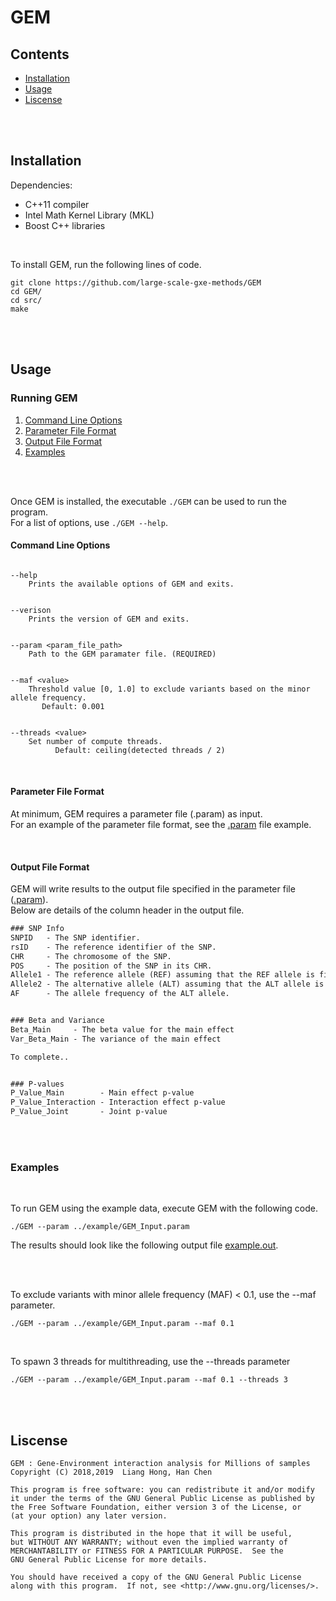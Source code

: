 # GEM

## Contents
- [Installation](#installation)
- [Usage](#usage)
- [Liscense](#liscense)

<br />
<br />

## Installation  
Dependencies:  
* C++11 compiler
* Intel Math Kernel Library (MKL)
* Boost C++ libraries

<br />

To install GEM, run the following lines of code.
 ```
 git clone https://github.com/large-scale-gxe-methods/GEM
 cd GEM/
 cd src/  
 make  
 ```

<br />
<br />

## Usage

### Running GEM

1. [Command Line Options](#command-line-options)  
1. [Parameter File Format](#parameter-file-format)
1. [Output File Format](#output-file-format)
1. [Examples](#examples)

<br /> 
<br />

Once GEM is installed, the executable ```./GEM``` can be used to run the program.  
For a list of options, use ```./GEM --help```.  

#### Command Line Options

```

--help
    Prints the available options of GEM and exits.  
   
   
--verison
    Prints the version of GEM and exits.
   

--param <param_file_path>
    Path to the GEM paramater file. (REQUIRED)
   
   
--maf <value>
    Threshold value [0, 1.0] to exclude variants based on the minor allele frequency.
       Default: 0.001


--threads <value>
    Set number of compute threads.
    	  Default: ceiling(detected threads / 2)
```

<br /> 

#### Parameter File Format  

At minimum, GEM requires a parameter file (.param) as input.  
For an example of the parameter file format, see the [.param](https://github.com/large-scale-gxe-methods/GEM/blob/master/example/GEM_Input.param) file example.  

<br /> 

#### Output File Format  

GEM will write results to the output file specified in the parameter file ([.param](https://github.com/large-scale-gxe-methods/GEM/blob/master/example/GEM_Input.param)).  
Below are details of the column header in the output file.  

```diff
### SNP Info
SNPID   - The SNP identifier.
rsID    - The reference identifier of the SNP.
CHR     - The chromosome of the SNP.
POS     - The position of the SNP in its CHR.
Allele1 - The reference allele (REF) assuming that the REF allele is first.
Allele2 - The alternative allele (ALT) assuming that the ALT allele is second.
AF      - The allele frequency of the ALT allele.


### Beta and Variance
Beta_Main     - The beta value for the main effect
Var_Beta_Main - The variance of the main effect

To complete..


### P-values
P_Value_Main        - Main effect p-value
P_Value_Interaction - Interaction effect p-value
P_Value_Joint       - Joint p-value
```

<br />
<br />

### Examples  
<br />

To run GEM using the example data, execute GEM with the following code.
```unix
./GEM --param ../example/GEM_Input.param
```
The results should look like the following output file [example.out](https://github.com/large-scale-gxe-methods/GEM/blob/master/example/example.out).

<br />
<br />

To exclude variants with minor allele frequency (MAF) < 0.1, use the --maf parameter.
```
./GEM --param ../example/GEM_Input.param --maf 0.1
```

<br />

To spawn 3 threads for multithreading, use the --threads parameter
```
./GEM --param ../example/GEM_Input.param --maf 0.1 --threads 3
```

<br />
<br />

## Liscense 

 ```
 GEM : Gene-Environment interaction analysis for Millions of samples
 Copyright (C) 2018,2019  Liang Hong, Han Chen
 
 This program is free software: you can redistribute it and/or modify
 it under the terms of the GNU General Public License as published by
 the Free Software Foundation, either version 3 of the License, or
 (at your option) any later version.

 This program is distributed in the hope that it will be useful,
 but WITHOUT ANY WARRANTY; without even the implied warranty of
 MERCHANTABILITY or FITNESS FOR A PARTICULAR PURPOSE.  See the
 GNU General Public License for more details.

 You should have received a copy of the GNU General Public License
 along with this program.  If not, see <http://www.gnu.org/licenses/>.
 ```

